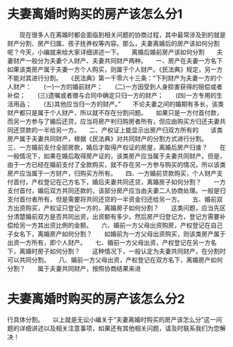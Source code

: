 # 夫妻离婚时购买的房产该怎么分1

　　现在很多人在离婚时都会面临到相关问题的协商过程，其中最常涉及到的就是财产分割、房产归属、孩子抚养权等内容。那么，夫妻离婚后的房产该如何分割呢？今天，小编就来给大家详细讲述一下。　　离婚后婚前房产该如何分割　　夫妻财产一般分为夫妻个人财产、夫妻共同财产两种。　　一、房产在夫妻一方名下　　如果该类房产属于夫妻一方个人购买，则属于个人财产。《民法典》规定，另一方不能对其进行分割。　　《民法典》第一千零六十三条：“下列财产为夫妻一方的个人财产：　　(一)一方的婚前财产；　　(二)一方因受到人身损害获得的赔偿或者补偿；　　(三)遗嘱或者赠与合同中确定只归一方的财产；　　(四)一方专用的生活用品；　　(五)其他应当归一方的财产。”　　不论夫妻之间的婚期有多长，该类财产都只是属于个人财产，所以就不存在分割问题。　　如果只是一方付首付款，而另一方参与了婚后还贷，应当将房产判归购房者所有，但应由购买方归还夫妻共同还贷款的一半给另一方。　　二、产权证上能显示出房产归双方所有的　　该类房产属于夫妻共同财产，根据《民法典》对共同财产的分割方式进行分割。　　三、一方婚前支付全部房款，婚后才取得产权证的房屋，离婚后房产归谁？　　在一般情况下，如果在婚后取得房产证的，该类房产应当属于夫妻共同财产。但是，由于一方已经在婚前支付了全款购买，就不存在另一方参与购买的情况，所以该类房产应当属于一方财产，归购买方所有。　　四、一方婚前贷款购买，个人财产支付首付，产权登记在己方名下，婚后夫妻共同还贷，离婚房子如何分割？　　一方支付首付，婚后双方共同还款的，该部分房产应当由夫妻二人协商处理。一般是归支付首付者所有，但是需要将共同还贷的一半资金归还给另一方。　　五、婚前双方出资购买，产权证只登记一方的，离婚房子如何分割？　　这类问题，应当先区分清楚婚前双方是否共同出资，出资额有多少。然后房产归登记方，登记方需要补偿给另一方其出资比例的金额。　　六、婚前一方父母出资购房，产权登记在自己子女名下，离婚房产如何分割？　　如婚前为一方父母出资购买，则该类房产属于出资一方所有，即个人财产。　　七、婚前一方父母出资，产权登记在另一方名下，离婚时房子如何分割？　　这种情况下，一般认定为夫妻共同财产，在分割时可以共同分割。　　八、婚前一方父母出资，产权登记在双方名下，离婚房产如何分割？　　属于夫妻共同财产，按照协商结果来进

# 夫妻离婚时购买的房产该怎么分2

行具体分割。　　以上就是无讼小编关于“夫妻离婚时购买的房产该怎么分”这一问题的详细讲述以及相关注意事项，如果还有其他相关问题，请及时联系我们为您解决！

